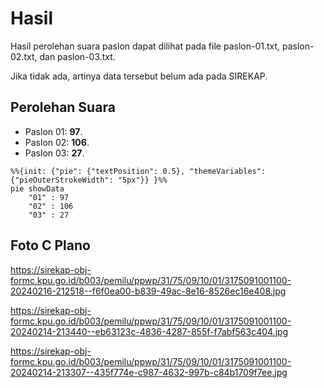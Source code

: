 # Hasil

Hasil perolehan suara paslon dapat dilihat pada file paslon-01.txt, paslon-02.txt, dan paslon-03.txt.

Jika tidak ada, artinya data tersebut belum ada pada SIREKAP.

## Perolehan Suara

 * Paslon 01: **97**.
 * Paslon 02: **106**.
 * Paslon 03: **27**.

```mermaid
%%{init: {"pie": {"textPosition": 0.5}, "themeVariables": {"pieOuterStrokeWidth": "5px"}} }%%
pie showData
    "01" : 97
    "02" : 106
    "03" : 27
```
## Foto C Plano

https://sirekap-obj-formc.kpu.go.id/b003/pemilu/ppwp/31/75/09/10/01/3175091001100-20240216-212518--f6f0ea00-b839-49ac-8e16-8526ec16e408.jpg

https://sirekap-obj-formc.kpu.go.id/b003/pemilu/ppwp/31/75/09/10/01/3175091001100-20240214-213440--eb63123c-4836-4287-855f-f7abf563c404.jpg

https://sirekap-obj-formc.kpu.go.id/b003/pemilu/ppwp/31/75/09/10/01/3175091001100-20240214-213307--435f774e-c987-4632-997b-c84b1709f7ee.jpg
